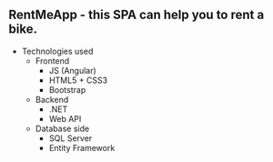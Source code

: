 ## RentMeApp - this SPA can help you to rent a bike.
- Technologies used
  - Frontend
    - JS (Angular)
    - HTML5 + CSS3
    - Bootstrap
  - Backend
    - .NET
    - Web API
  - Database side
    - SQL Server
    - Entity Framework
